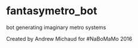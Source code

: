 # fantasymetro_bot
bot generating imaginary metro systems

Created by Andrew Michaud for #NaBoMaMo 2016
